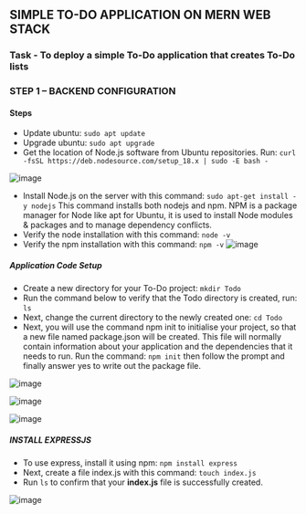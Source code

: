 ## SIMPLE TO-DO APPLICATION ON MERN WEB STACK

### Task - To deploy a simple To-Do application that creates To-Do lists

### STEP 1 – BACKEND CONFIGURATION

#### Steps

* Update ubuntu: `sudo apt update`
* Upgrade ubuntu: `sudo apt upgrade`
* Get the location of Node.js software from Ubuntu repositories. Run: `curl -fsSL https://deb.nodesource.com/setup_18.x | sudo -E bash -`
 
![image](https://user-images.githubusercontent.com/76660222/210218002-03b7acac-4cdc-4a35-b828-2add5aa18416.png)

* Install Node.js on the server with this command: `sudo apt-get install -y nodejs` This command installs both nodejs and npm. NPM is a package manager for Node like apt for Ubuntu, it is used to install Node modules & packages and to manage dependency conflicts.
* Verify the node installation with this command: `node -v`
* Verify the npm installation with this command: `npm -v`
![image](https://user-images.githubusercontent.com/76660222/210219036-4877890a-53d7-439e-bcb8-c353560ee00a.png)

##### Application Code Setup

* Create a new directory for your To-Do project: `mkdir Todo`
* Run the command below to verify that the Todo directory is created, run: `ls`
* Next, change the current directory to the newly created one: `cd Todo`
* Next, you will use the command npm init to initialise your project, so that a new file named package.json will be created. This file will normally contain information about your application and the dependencies that it needs to run. Run the command: `npm init` then follow the prompt and finally answer yes to write out the package file.

![image](https://user-images.githubusercontent.com/76660222/210220397-6a1194a9-dbd0-4c17-91ad-2812ea161b88.png)

![image](https://user-images.githubusercontent.com/76660222/210220484-25d1a1e6-bb40-4674-9bee-3df41a18b133.png)

![image](https://user-images.githubusercontent.com/76660222/210220684-6a4d212b-b676-4685-9b72-28303432fd64.png)

##### INSTALL EXPRESSJS

* To use express, install it using npm: `npm install express`
* Next, create a file index.js with this command: `touch index.js`
* Run `ls` to confirm that your **index.js** file is successfully created.

![image](https://user-images.githubusercontent.com/76660222/210221171-7c041871-d8cf-47b5-a747-4e21f08fa1fe.png)

